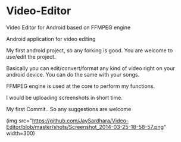 # Video-Editor

Video Editor for Android based on FFMPEG engine

Android application for video editing

My first android project, so any forking is good. You are welcome to
use/edit the project.

Basically you can edit/convert/format any kind of video right on your
android device.
You can do the same with your songs.

FFMPEG engine is used at the core to perform my functions.

I would be uploading screenshots in short time.

My first Commit.. So any suggestions are  welcome

(img src="https://github.com/JaySardhara/Video-Editor/blob/master/shots/Screenshot_2014-03-25-18-58-57.png" width=300)
